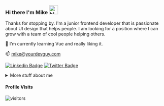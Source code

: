 ### Hi there I'm Mike <img src="https://user-images.githubusercontent.com/1303154/88677602-1635ba80-d120-11ea-84d8-d263ba5fc3c0.gif" width="28px" alt="hi">
 
Thanks for stopping by. I'm a junior frontend developer that is passionate about UI design that helps people. I am looking for a position where I can grow with a team of cool people helping others.

:seedling: I'm currently learning Vue and really liking it.

📫 mike@yourdevguy.com

[![Linkedin Badge](https://img.shields.io/badge/-Mike.Haslam-0e76a8?style=flat&labelColor=0e76a8&logo=linkedin&logoColor=white)](https://www.linkedin.com/in/ongo-mobile/) [![Twitter Badge](https://img.shields.io/badge/-@mhdevguy-1ca0f1?style=flat&labelColor=1ca0f1&logo=twitter&logoColor=white&link=https://twitter.com/mhdevguy)](https://twitter.com/mhdevguy) 

<details>
 <summary>
  More stuff about me
 </summary>

• Being self taught, I know how to solve my own problems, and when to ask for help. I also know how to listen and take feedback. I try my best to ask better questions as I refine my search queries.

• I love to design and code and learning new skills in this area is my favorite thing to do. I can be stubborn when I want to figure things out so I don’t give up easily. Pixel perfection is my obsession.

• Helping people is important to me, so finding the root causes of problems is very important to me. Before starting any designs, I need to understand the challenges and goals to be better able to design a plan with empathy.
 </details>
 
#### Profile Visits 


![visitors](https://visitor-badge.glitch.me/badge?page_id=Ongomobile.Ongomobile)

<!--
**Ongomobile/Ongomobile** is a ✨ _special_ ✨ repository because its `README.md` (this file) appears on your GitHub profile.

Here are some ideas to get you started:

- 🔭 I’m currently working on ...
- 🌱 I’m currently learning ...
- 👯 I’m looking to collaborate on ...
- 🤔 I’m looking for help with ...
- 💬 Ask me about ...
- 📫 How to reach me: ...
- 😄 Pronouns: ...
- ⚡ Fun fact: ...
-->
